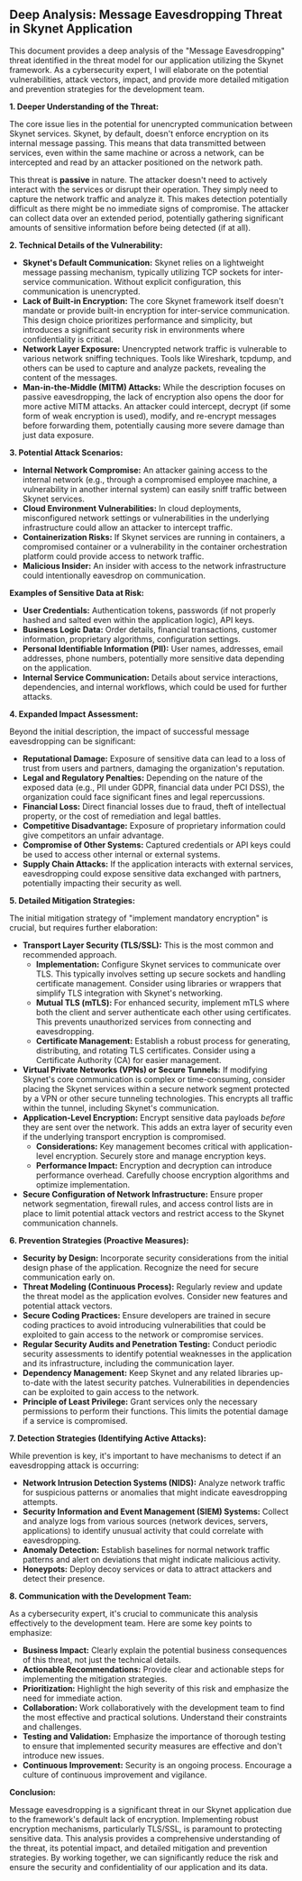 ## Deep Analysis: Message Eavesdropping Threat in Skynet Application

This document provides a deep analysis of the "Message Eavesdropping" threat identified in the threat model for our application utilizing the Skynet framework. As a cybersecurity expert, I will elaborate on the potential vulnerabilities, attack vectors, impact, and provide more detailed mitigation and prevention strategies for the development team.

**1. Deeper Understanding of the Threat:**

The core issue lies in the potential for unencrypted communication between Skynet services. Skynet, by default, doesn't enforce encryption on its internal message passing. This means that data transmitted between services, even within the same machine or across a network, can be intercepted and read by an attacker positioned on the network path.

This threat is **passive** in nature. The attacker doesn't need to actively interact with the services or disrupt their operation. They simply need to capture the network traffic and analyze it. This makes detection potentially difficult as there might be no immediate signs of compromise. The attacker can collect data over an extended period, potentially gathering significant amounts of sensitive information before being detected (if at all).

**2. Technical Details of the Vulnerability:**

* **Skynet's Default Communication:**  Skynet relies on a lightweight message passing mechanism, typically utilizing TCP sockets for inter-service communication. Without explicit configuration, this communication is unencrypted.
* **Lack of Built-in Encryption:**  The core Skynet framework itself doesn't mandate or provide built-in encryption for inter-service communication. This design choice prioritizes performance and simplicity, but introduces a significant security risk in environments where confidentiality is critical.
* **Network Layer Exposure:**  Unencrypted network traffic is vulnerable to various network sniffing techniques. Tools like Wireshark, tcpdump, and others can be used to capture and analyze packets, revealing the content of the messages.
* **Man-in-the-Middle (MITM) Attacks:**  While the description focuses on passive eavesdropping, the lack of encryption also opens the door for more active MITM attacks. An attacker could intercept, decrypt (if some form of weak encryption is used), modify, and re-encrypt messages before forwarding them, potentially causing more severe damage than just data exposure.

**3. Potential Attack Scenarios:**

* **Internal Network Compromise:** An attacker gaining access to the internal network (e.g., through a compromised employee machine, a vulnerability in another internal system) can easily sniff traffic between Skynet services.
* **Cloud Environment Vulnerabilities:** In cloud deployments, misconfigured network settings or vulnerabilities in the underlying infrastructure could allow an attacker to intercept traffic.
* **Containerization Risks:** If Skynet services are running in containers, a compromised container or a vulnerability in the container orchestration platform could provide access to network traffic.
* **Malicious Insider:** An insider with access to the network infrastructure could intentionally eavesdrop on communication.

**Examples of Sensitive Data at Risk:**

* **User Credentials:** Authentication tokens, passwords (if not properly hashed and salted even within the application logic), API keys.
* **Business Logic Data:**  Order details, financial transactions, customer information, proprietary algorithms, configuration settings.
* **Personal Identifiable Information (PII):** User names, addresses, email addresses, phone numbers, potentially more sensitive data depending on the application.
* **Internal Service Communication:**  Details about service interactions, dependencies, and internal workflows, which could be used for further attacks.

**4. Expanded Impact Assessment:**

Beyond the initial description, the impact of successful message eavesdropping can be significant:

* **Reputational Damage:**  Exposure of sensitive data can lead to a loss of trust from users and partners, damaging the organization's reputation.
* **Legal and Regulatory Penalties:**  Depending on the nature of the exposed data (e.g., PII under GDPR, financial data under PCI DSS), the organization could face significant fines and legal repercussions.
* **Financial Loss:**  Direct financial losses due to fraud, theft of intellectual property, or the cost of remediation and legal battles.
* **Competitive Disadvantage:**  Exposure of proprietary information could give competitors an unfair advantage.
* **Compromise of Other Systems:**  Captured credentials or API keys could be used to access other internal or external systems.
* **Supply Chain Attacks:** If the application interacts with external services, eavesdropping could expose sensitive data exchanged with partners, potentially impacting their security as well.

**5. Detailed Mitigation Strategies:**

The initial mitigation strategy of "implement mandatory encryption" is crucial, but requires further elaboration:

* **Transport Layer Security (TLS/SSL):** This is the most common and recommended approach.
    * **Implementation:**  Configure Skynet services to communicate over TLS. This typically involves setting up secure sockets and handling certificate management. Consider using libraries or wrappers that simplify TLS integration with Skynet's networking.
    * **Mutual TLS (mTLS):** For enhanced security, implement mTLS where both the client and server authenticate each other using certificates. This prevents unauthorized services from connecting and eavesdropping.
    * **Certificate Management:**  Establish a robust process for generating, distributing, and rotating TLS certificates. Consider using a Certificate Authority (CA) for easier management.
* **Virtual Private Networks (VPNs) or Secure Tunnels:**  If modifying Skynet's core communication is complex or time-consuming, consider placing the Skynet services within a secure network segment protected by a VPN or other secure tunneling technologies. This encrypts all traffic within the tunnel, including Skynet's communication.
* **Application-Level Encryption:**  Encrypt sensitive data payloads *before* they are sent over the network. This adds an extra layer of security even if the underlying transport encryption is compromised.
    * **Considerations:**  Key management becomes critical with application-level encryption. Securely store and manage encryption keys.
    * **Performance Impact:** Encryption and decryption can introduce performance overhead. Carefully choose encryption algorithms and optimize implementation.
* **Secure Configuration of Network Infrastructure:** Ensure proper network segmentation, firewall rules, and access control lists are in place to limit potential attack vectors and restrict access to the Skynet communication channels.

**6. Prevention Strategies (Proactive Measures):**

* **Security by Design:**  Incorporate security considerations from the initial design phase of the application. Recognize the need for secure communication early on.
* **Threat Modeling (Continuous Process):** Regularly review and update the threat model as the application evolves. Consider new features and potential attack vectors.
* **Secure Coding Practices:**  Ensure developers are trained in secure coding practices to avoid introducing vulnerabilities that could be exploited to gain access to the network or compromise services.
* **Regular Security Audits and Penetration Testing:**  Conduct periodic security assessments to identify potential weaknesses in the application and its infrastructure, including the communication layer.
* **Dependency Management:**  Keep Skynet and any related libraries up-to-date with the latest security patches. Vulnerabilities in dependencies can be exploited to gain access to the network.
* **Principle of Least Privilege:**  Grant services only the necessary permissions to perform their functions. This limits the potential damage if a service is compromised.

**7. Detection Strategies (Identifying Active Attacks):**

While prevention is key, it's important to have mechanisms to detect if an eavesdropping attack is occurring:

* **Network Intrusion Detection Systems (NIDS):**  Analyze network traffic for suspicious patterns or anomalies that might indicate eavesdropping attempts.
* **Security Information and Event Management (SIEM) Systems:**  Collect and analyze logs from various sources (network devices, servers, applications) to identify unusual activity that could correlate with eavesdropping.
* **Anomaly Detection:**  Establish baselines for normal network traffic patterns and alert on deviations that might indicate malicious activity.
* **Honeypots:** Deploy decoy services or data to attract attackers and detect their presence.

**8. Communication with the Development Team:**

As a cybersecurity expert, it's crucial to communicate this analysis effectively to the development team. Here are some key points to emphasize:

* **Business Impact:** Clearly explain the potential business consequences of this threat, not just the technical details.
* **Actionable Recommendations:** Provide clear and actionable steps for implementing the mitigation strategies.
* **Prioritization:**  Highlight the high severity of this risk and emphasize the need for immediate action.
* **Collaboration:**  Work collaboratively with the development team to find the most effective and practical solutions. Understand their constraints and challenges.
* **Testing and Validation:**  Emphasize the importance of thorough testing to ensure that implemented security measures are effective and don't introduce new issues.
* **Continuous Improvement:**  Security is an ongoing process. Encourage a culture of continuous improvement and vigilance.

**Conclusion:**

Message eavesdropping is a significant threat in our Skynet application due to the framework's default lack of encryption. Implementing robust encryption mechanisms, particularly TLS/SSL, is paramount to protecting sensitive data. This analysis provides a comprehensive understanding of the threat, its potential impact, and detailed mitigation and prevention strategies. By working together, we can significantly reduce the risk and ensure the security and confidentiality of our application and its data.
